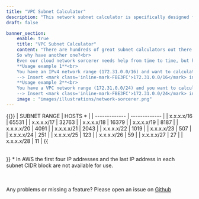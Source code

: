 ```yaml
---
title: "VPC Subnet Calculator"
description: "This network subnet calculator is specifically designed for AWS VPC subnets. Supports static length and variable length IPv4 subnet calculations."
draft: false

banner_section:
    enable: true
    title: "VPC Subnet Calculator"
    content: "There are hundreds of great subnet calculators out there...<br>
    So why have another one?<br>
    Even our cloud network sorcerer needs help from time to time, but he couldn't find the right tool for his needs, so he decided to build his own. This calculator is therefore specifically designed for [AWS VPC subnets](https://docs.aws.amazon.com/vpc/latest/userguide/configure-subnets.html#subnet-sizing) and aims to be clutter free.<br><br>
    **Usage example 1**<br>
    You have an IPv4 network range (172.31.0.0/16) and want to calculate how many VPCs with a CIDR of /24 you can create.<br>
    --> Insert <mark class='inline-mark-FBE3FC'>172.31.0.0/16</mark> into first field and <mark class='inline-mark-FBE3FC'>24</mark> into second field.<br><br>
    **Usage example 2**<br>
    You have a VPC network range (172.31.0.0/24) and you want to calculate variably sized subnets across 3 availability zones.<br>
    --> Insert <mark class='inline-mark-FBE3FC'>172.31.0.0/24</mark> into first field and <mark class='inline-mark-FBE3FC'>26,26,26,28,28,28</mark> into second field."
    image : "images/illustrations/network-sorcerer.png"
---
```

<section id="subnet_stats" hidden>
<p class="mb-3">
  Network Range is <span id="subnet_stats_network" class="inline-bold-900">0.0.0.0/0</span>
</p>
<p class="mb-3">
  Calculation of <span id="subnet_stats_count" class="inline-bold-900">0</span> subnets was <span id="subnet_stats_status" class="inline-bold-900 inline-color-009900">successful</span>
</p>
<p class="mb-5">
  About <span id="subnet_stats_usage" class="inline-bold-900 inline-color-009900">0</span>% of available network address space is used
</p>
</section>
{{<table "table table-striped table-bordered text-center subnet-table">}}
| SUBNET RANGE | HOSTS <span class="inline-color-red">*</span> |
| ------------- | ------------- |
| x.x.x.x/16 | 65531 |
| x.x.x.x/17 | 32763 |
| x.x.x.x/18 | 16379 |
| x.x.x.x/19 | 8187 |
| x.x.x.x/20 | 4091 |
| x.x.x.x/21 | 2043 |
| x.x.x.x/22 | 1019 |
| x.x.x.x/23 | 507 |
| x.x.x.x/24 | 251 |
| x.x.x.x/25 | 123 |
| x.x.x.x/26 | 59 |
| x.x.x.x/27 | 27 |
| x.x.x.x/28 | 11 |
{{</table>}}
<span class="inline-color-red">*</span> In AWS the first four IP addresses and the last IP address in each subnet CIDR block are not available for use.
<br><br><br>

Any problems or missing a feature? Please open an issue on [Github](https://github.com/nuvibit/nuvibit.com/issues)